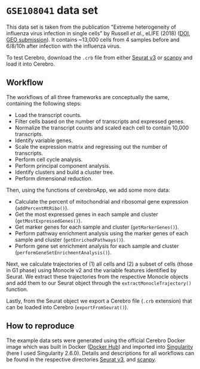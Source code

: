 # `GSE108041` data set

This data set is taken from the publication "Extreme heterogeneity of influenza virus infection in single cells" by Russell *et al.*, eLIFE (2018) ([DOI](https://doi.org/10.7554/eLife.32303), [GEO submission](https://www.ncbi.nlm.nih.gov/geo/query/acc.cgi?acc=GSE108041)).
It contains ~13,000 cells from 4 samples before and 6/8/10h after infection with the influenza virus.

To test Cerebro, download the `.crb` file from either [Seurat v3](Seurat_v3) or [scanpy](scanpy) and load it into Cerebro.

## Workflow

The workflows of all three frameworks are conceptually the same, containing the following steps:

* Load the transcript counts.
* Filter cells based on the number of transcripts and expressed genes.
* Normalize the transcript counts and scaled each cell to contain 10,000 transcripts.
* Identify variable genes.
* Scale the expression matrix and regressing out the number of transcripts.
* Perform cell cycle analysis.
* Perform principal component analysis.
* Identify clusters and build a cluster tree.
* Perform dimensional reduction.

Then, using the functions of cerebroApp, we add some more data:

* Calculate the percent of mitochondrial and ribosomal gene expression (`addPercentMtRibo()`).
* Get the most expressed genes in each sample and cluster (`getMostExpressedGenes()`).
* Get marker genes for each sample and cluster (`getMarkerGenes()`).
* Perform pathway enrichment analysis using the marker genes of each sample and cluster (`getEnrichedPathways()`).
* Perform gene set enrichment analysis for each sample and cluster (`performGeneSetEnrichmentAnalysis()`).

Next, we calculate trajectories of (1) all cells and (2) a subset of cells (those in G1 phase) using Monocle v2 and the variable features identified by Seurat.
We extract these trajectories from the respective Monocle objects and add them to our Seurat object through the `extractMonocleTrajectory()` function.

Lastly, from the Seurat object we export a Cerebro file (`.crb` extension) that can be loaded into Cerebro (`exportFromSeurat()`).

## How to reproduce

The example data sets were generated using the official Cerebro Docker image which was built in Docker ([Docker Hub](https://cloud.docker.com/u/romanhaa/repository/docker/romanhaa/cerebro)) and imported into [Singularity](https://singularity.lbl.gov/) (here I used Singularity 2.6.0).
Details and descriptions for all workflows can be found in the respective directories [Seurat v3](Seurat_v3), and [scanpy](scanpy).
